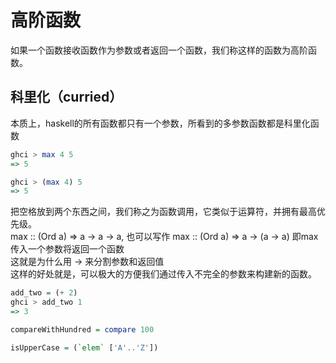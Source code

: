 # 高阶函数

如果一个函数接收函数作为参数或者返回一个函数，我们称这样的函数为高阶函数。

## 科里化（curried）

本质上，haskell的所有函数都只有一个参数，所看到的多参数函数都是科里化函数

```haskell
ghci > max 4 5
=> 5

ghci > (max 4) 5
=> 5
```

把空格放到两个东西之间，我们称之为函数调用，它类似于运算符，并拥有最高优先级。  
max :: (Ord a) => a -> a -> a, 也可以写作 max :: (Ord a) => a -> (a -> a) 即max传入一个参数将返回一个函数  
这就是为什么用 -> 来分割参数和返回值  
这样的好处就是，可以极大的方便我们通过传入不完全的参数来构建新的函数。

```haskell
add_two = (+ 2)
ghci > add_two 1
=> 3

compareWithHundred = compare 100

isUpperCase = (`elem` ['A'..'Z'])
```
